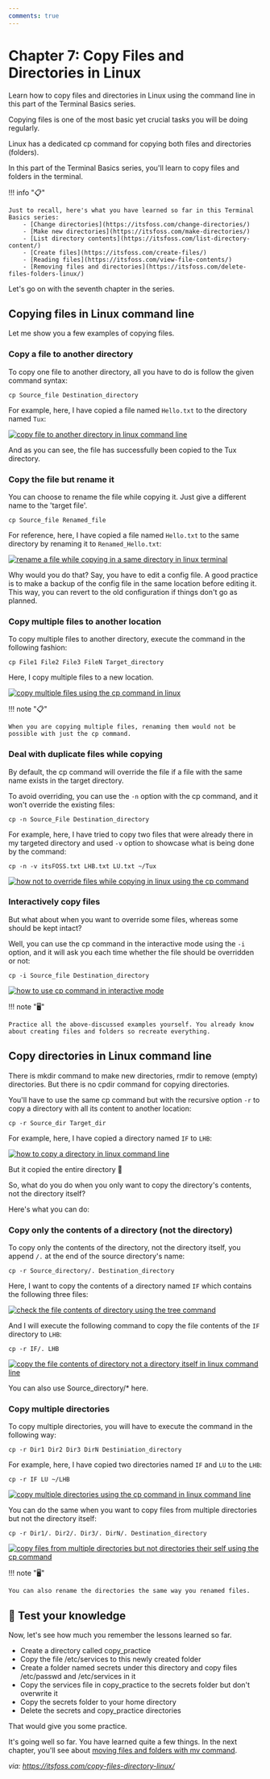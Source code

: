 ```yaml
---
comments: true
---
```


# Chapter 7: Copy Files and Directories in Linux

Learn how to copy files and directories in Linux using the command line in this part of the Terminal Basics series.

Copying files is one of the most basic yet crucial tasks you will be doing regularly.

Linux has a dedicated cp command for copying both files and directories (folders).

In this part of the Terminal Basics series, you'll learn to copy files and folders in the terminal.

!!! info "📋"

```- Change directories
Just to recall, here's what you have learned so far in this Terminal Basics series:
    - [Change directories](https://itsfoss.com/change-directories/)
    - [Make new directories](https://itsfoss.com/make-directories/)
    - [List directory contents](https://itsfoss.com/list-directory-content/)
    - [Create files](https://itsfoss.com/create-files/)
    - [Reading files](https://itsfoss.com/view-file-contents/)
    - [Removing files and directories](https://itsfoss.com/delete-files-folders-linux/)
```

Let's go on with the seventh chapter in the series.

## Copying files in Linux command line

Let me show you a few examples of copying files.

### Copy a file to another directory

To copy one file to another directory, all you have to do is follow the given command syntax:

```
cp Source_file Destination_directory
```

For example, here, I have copied a file named `Hello.txt` to the directory named `Tux`:

[![copy file to another directory in linux command line](https://itsfoss.com/content/images/2023/02/copy-file-to-another-directory-in-linux-command-line.png)](https://itsfoss.com/content/images/2023/02/copy-file-to-another-directory-in-linux-command-line.png)

And as you can see, the file has successfully been copied to the Tux directory.

### Copy the file but rename it

You can choose to rename the file while copying it. Just give a different name to the 'target file'.

```
cp Source_file Renamed_file
```

For reference, here, I have copied a file named `Hello.txt` to the same directory by renaming it to `Renamed_Hello.txt`:

[![rename a file while copying in a same directory in linux terminal](https://itsfoss.com/content/images/2023/02/rename-a-file-while-copying-in-a-same-directory-in-linux-terminal.png)](https://itsfoss.com/content/images/2023/02/rename-a-file-while-copying-in-a-same-directory-in-linux-terminal.png)

Why would you do that? Say, you have to edit a config file. A good practice is to make a backup of the config file in the same location before editing it. This way, you can revert to the old configuration if things don't go as planned.

### Copy multiple files to another location

To copy multiple files to another directory, execute the command in the following fashion:

```
cp File1 File2 File3 FileN Target_directory
```

Here, I copy multiple files to a new location.

[![copy multiple files using the cp command in linux](https://itsfoss.com/content/images/2023/02/copy-multiple-files-using-the-cp-command-in-linux.png)](https://itsfoss.com/content/images/2023/02/copy-multiple-files-using-the-cp-command-in-linux.png)

!!! note "📋"

    When you are copying multiple files, renaming them would not be possible with just the cp command.

### Deal with duplicate files while copying

By default, the cp command will override the file if a file with the same name exists in the target directory.

To avoid overriding, you can use the `-n` option with the cp command, and it won't override the existing files:

```
cp -n Source_File Destination_directory
```

For example, here, I have tried to copy two files that were already there in my targeted directory and used `-v` option to showcase what is being done by the command:

```
cp -n -v itsFOSS.txt LHB.txt LU.txt ~/Tux
```

[![how not to override files while copying in linux using the cp command](https://itsfoss.com/content/images/2023/02/how-not-to-override-files-while-copying-in-linux-using-the-cp-command.png)](https://itsfoss.com/content/images/2023/02/how-not-to-override-files-while-copying-in-linux-using-the-cp-command.png)

### Interactively copy files

But what about when you want to override some files, whereas some should be kept intact?

Well, you can use the cp command in the interactive mode using the `-i` option, and it will ask you each time whether the file should be overridden or not:

```
cp -i Source_file Destination_directory
```

[![how to use cp command in interactive mode](https://itsfoss.com/content/images/2023/02/how-to-use-cp-command-in-interactive-mode.png)](https://itsfoss.com/content/images/2023/02/how-to-use-cp-command-in-interactive-mode.png)

!!! note "🖥️"

    Practice all the above-discussed examples yourself. You already know about creating files and folders so recreate everything.

## Copy directories in Linux command line

There is mkdir command to make new directories, rmdir to remove (empty) directories. But there is no cpdir command for copying directories.

You'll have to use the same cp command but with the recursive option `-r` to copy a directory with all its content to another location:

```
cp -r Source_dir Target_dir
```

For example, here, I have copied a directory named `IF` to `LHB`:

[![how to copy a directory in linux command line](https://itsfoss.com/content/images/2023/02/how-to-copy-a-directory-in-linux-command-line.png)](https://itsfoss.com/content/images/2023/02/how-to-copy-a-directory-in-linux-command-line.png)

But it copied the entire directory 🤨

So, what do you do when you only want to copy the directory's contents, not the directory itself?

Here's what you can do:

### Copy only the contents of a directory (not the directory)

To copy only the contents of the directory, not the directory itself, you append `/.` at the end of the source directory's name:

```
cp -r Source_directory/. Destination_directory
```

Here, I want to copy the contents of a directory named `IF` which contains the following three files:

[![check the file contents of directory using the tree command](https://itsfoss.com/content/images/2023/02/check-the-file-contents-of-directory-using-the-tree-command.png)](https://itsfoss.com/content/images/2023/02/check-the-file-contents-of-directory-using-the-tree-command.png)

And I will execute the following command to copy the file contents of the `IF` directory to `LHB`:

```
cp -r IF/. LHB
```

[![copy the file contents of directory not a directory itself in linux command line](https://itsfoss.com/content/images/2023/02/copy-the-file-contents-of-directory-not-a-directory-itself-in-linux-command-line.png)](https://itsfoss.com/content/images/2023/02/copy-the-file-contents-of-directory-not-a-directory-itself-in-linux-command-line.png)

You can also use Source_directory/* here.

### Copy multiple directories

To copy multiple directories, you will have to execute the command in the following way:

```
cp -r Dir1 Dir2 Dir3 DirN Destiniation_directory
```

For example, here, I have copied two directories named `IF` and `LU` to the `LHB`:

```
cp -r IF LU ~/LHB
```

[![copy multiple directories using the cp command in linux command line](https://itsfoss.com/content/images/2023/02/copy-multiple-directories-using-the-cp-command-in-linux-command-line.png)](https://itsfoss.com/content/images/2023/02/copy-multiple-directories-using-the-cp-command-in-linux-command-line.png)

You can do the same when you want to copy files from multiple directories but not the directory itself:

```
cp -r Dir1/. Dir2/. Dir3/. DirN/. Destination_directory
```

[![copy files from multiple directories but not directories their self using the cp command](https://itsfoss.com/content/images/2023/02/copy-files-from-multiple-directories-but-not-directories-their-self-using-the-cp-command.png)](https://itsfoss.com/content/images/2023/02/copy-files-from-multiple-directories-but-not-directories-their-self-using-the-cp-command.png)

!!! note "🖥️"

    You can also rename the directories the same way you renamed files.

## 📝 Test your knowledge

Now, let's see how much you remember the lessons learned so far.

- Create a directory called copy_practice
- Copy the file /etc/services to this newly created folder
- Create a folder named secrets under this directory and copy files /etc/passwd and /etc/services in it
- Copy the services file in copy_practice to the secrets folder but don't overwrite it
- Copy the secrets folder to your home directory
- Delete the secrets and copy_practice directories

That would give you some practice.

It's going well so far. You have learned quite a few things. In the next chapter, you'll see about [moving files and folders with mv command](https://itsfoss.com/move-files-linux/).

*via: https://itsfoss.com/copy-files-directory-linux/*
